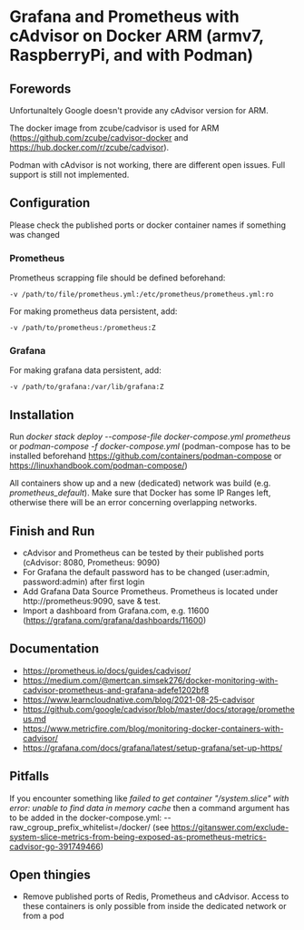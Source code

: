 # Grafana and Prometheus with cAdvisor on Docker ARM (armv7, RaspberryPi, and with Podman)

## Forewords
Unfortunaltely Google doesn't provide any cAdvisor version for ARM. 

The docker image from zcube/cadvisor is used for ARM (https://github.com/zcube/cadvisor-docker and https://hub.docker.com/r/zcube/cadvisor).

Podman with cAdvisor is not working, there are different open issues. Full support is still not implemented.

## Configuration
Please check the published ports or docker container names if something was changed

### Prometheus
Prometheus scrapping file should be defined beforehand:
```
-v /path/to/file/prometheus.yml:/etc/prometheus/prometheus.yml:ro
```

For making prometheus data persistent, add:
```
-v /path/to/prometheus:/prometheus:Z
```
  
### Grafana
For making grafana data persistent, add:
```
-v /path/to/grafana:/var/lib/grafana:Z
```

## Installation
Run _docker stack deploy --compose-file docker-compose.yml prometheus_ or _podman-compose -f docker-compose.yml_ (podman-compose has to be installed beforehand https://github.com/containers/podman-compose or https://linuxhandbook.com/podman-compose/)

All containers show up and a new (dedicated) network was build (e.g. _prometheus_default_). Make sure that Docker has some IP Ranges left, otherwise there will be an error concerning overlapping networks.

## Finish and Run
* cAdvisor and Prometheus can be tested by their published ports (cAdvisor: 8080, Prometheus: 9090)
* For Grafana the default password has to be changed (user:admin, password:admin) after first login
* Add Grafana Data Source Prometheus. Prometheus is located under http://prometheus:9090, save & test.
* Import a dashboard from Grafana.com, e.g. 11600 (https://grafana.com/grafana/dashboards/11600)

## Documentation
* https://prometheus.io/docs/guides/cadvisor/
* https://medium.com/@mertcan.simsek276/docker-monitoring-with-cadvisor-prometheus-and-grafana-adefe1202bf8
* https://www.learncloudnative.com/blog/2021-08-25-cadvisor
* https://github.com/google/cadvisor/blob/master/docs/storage/prometheus.md
* https://www.metricfire.com/blog/monitoring-docker-containers-with-cadvisor/
* https://grafana.com/docs/grafana/latest/setup-grafana/set-up-https/

## Pitfalls
If you encounter something like _failed to get container "/system.slice" with error: unable to find data in memory cache_ then a command argument has to be added in the docker-compose.yml: --raw_cgroup_prefix_whitelist=/docker/
(see https://gitanswer.com/exclude-system-slice-metrics-from-being-exposed-as-prometheus-metrics-cadvisor-go-391749466)

## Open thingies
* Remove published ports of Redis, Prometheus and cAdvisor. Access to these containers is only possible from inside the dedicated network or from a pod
